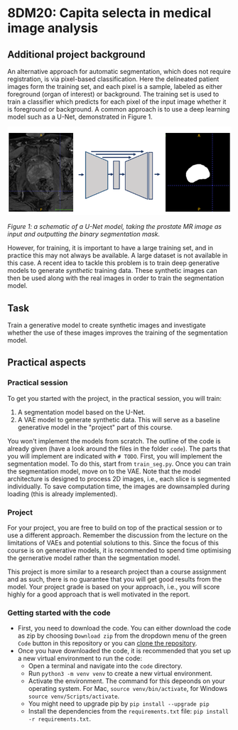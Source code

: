 # 8DM20: Capita selecta in medical image analysis

## Additional project background

An alternative approach for automatic segmentation, which does not require registration, is via pixel-based classification. Here the delineated patient images form the training set, and each pixel is a sample, labeled as either foreground (organ of interest) or background. 
The training set is used to train a classifier which predicts for each pixel of the input image whether it is foreground or background. A common approach is to use a deep learning model such as a U-Net, demonstrated in Figure 1.

![figure 1](segment.png "Title")

*Figure 1: a schematic of a U-Net model, taking the prostate MR image as input and outputting the binary segmentation mask.*

However, for training, it is important to have a large training set, and in practice this may not always be available. A large dataset is not available in this case. A recent idea to tackle this problem is to train deep generative models to generate _synthetic_ training data. These synthetic images can then be used along with the real images in order to train the segmentation model.

## Task

Train a generative model to create synthetic images and investigate whether the use of these images improves the training of the segmentation model.

## Practical aspects

### Practical session

To get you started with the project, in the practical session, you will train: 
1. A segmentation model based on the U-Net.
2. A VAE model to generate synthetic data. This will serve as a baseline generative model in the "project" part of this course. 

<!-- The practical session will introduce a segmentation model based on the U-Net and a baseline VAE implementation. -->
You won't implement the models from scratch. The outline of the code is already given (have a look around the files in the folder `code`). The parts that you will implement are indicated with `# TODO`. 
First, you will implement the segmentation model. To do this, start from `train_seg.py`. Once you can  train the segmentation model, move on to the VAE.
Note that the model architecture is designed to process 2D images, i.e., each slice is segmented individually. To save computation time, the images are downsampled during loading (this is already implemented).  

### Project

For your project, you are free to build on top of the practical session or to use a different approach. Remember the discussion from the lecture on the limitations of VAEs and potential solutions to this. Since the focus of this course is on generative models, it is recommended to spend time optimising the gernerative model rather than the segmentation model.

This project is more similar to a research project than a course assignment and as such, there is no guarantee that you will get good results from the model. Your project grade is based on your approach, i.e., you will score highly for a good approach that is well motivated in the report. 

### Getting started with the code

- First, you need to download the code. You can either download the code as zip by choosing `Download zip` from the dropdown menu of the green `Code` button in this repository or you can [clone the repository](https://docs.github.com/en/repositories/creating-and-managing-repositories/cloning-a-repository).
- Once you have downloaded the code, it is recommended that you set up a new virtual environment to run the code:
  - Open a terminal and navigate into the `code` directory.
  - Run `python3 -m venv venv` to create a new virtual environment.
  - Activate the environment. The command for this depeonds on your operating system. For Mac, `source venv/bin/activate`, for Windows `source venv/Scripts/activate`.
  - You might need to upgrade pip by `pip install --upgrade pip`
  - Install the dependencies from the `requirements.txt` file: `pip install -r requirements.txt`.




